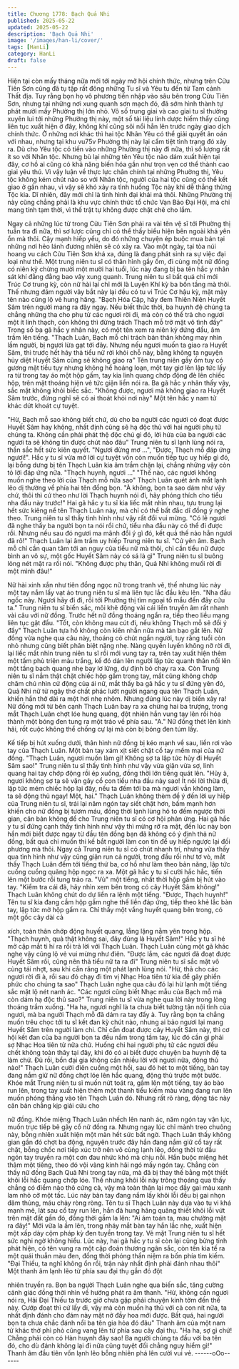 ```yaml
---
title: Chương 1778: Bạch Quả Nhi
published: 2025-05-22
updated: 2025-05-22
description: 'Bạch Quả Nhi'
image: '/images/han-li/cover/'
tags: [HanLi]
category: HanLi
draft: false
---
```


Hiện tại còn mấy tháng nữa mới tới ngày mở hội chính thức,
nhưng trên Cửu Tiên Sơn cũng đã tụ tập rất đông những Tu sĩ và
Yêu tu đến từ Tam cảnh Thất địa.
Tuy rằng bọn họ vô phương tiến nhập vào sâu bên trong Cửu
Tiên Sơn, nhưng tại những nơi xung quanh sơn mạch đó, đã sớm
hình thành tự phát mười mấy Phường thị lớn nhỏ.
Vô số trung giai và cao giai tu sĩ thường xuyên lui tới những
Phường thị này, một số tài liệu linh dược hiếm thấy cũng liên tục
xuất hiện ở đây, không khí cũng sôi nổi hẳn lên trước ngày giao
dịch chính thức.
Ở những nơi khác thì hai tộc Nhân Yêu có thể giải quyết ân oán
với nhau, nhưng tại khu vu75v Phường thị này lại cấm tiệt tình
trạng đó xảy ra.
Dù cho Yêu tộc có tiến vào những Phường thị này đi nữa, thì số
lượng rất ít so với Nhân tộc. Nhưng bù lại những tên Yêu tộc nào
dám xuất hiện tại đây, cơ hồ ai cũng có khả năng biến hóa gần
như trọn vẹn cơ thể thành cao giai yêu thú.
Vì vậy luận về thực lực chân chính tại những Phường thị, Yêu tộc
không kém chút nào so với Nhân tộc, người của hai tộc cũng có
thể kết giao ở gần nhau, vì vậy sẽ khó xảy ra tình huống Tộc này
khi dễ thẳng thừng Tộc kia.
Dĩ nhiên, đây mới chỉ là tình hình đại khái mà thôi.
Những Phường thị này cũng chẳng phải là khu vực chính thức tổ
chức Vạn Bảo Đại Hội, mà chỉ mang tính tạm thời, vì thế trật tự
không được chặt chẽ cho lắm.

Ngay cả những lúc từ trong Cửu Tiên Sơn phái ra vài tên vệ sĩ tới
Phường thị tuần tra đi nữa, thì sơ lược cũng chỉ có thể thấy biểu
hiện bên ngoài khá yên ổn mà thôi.
Cậy mạnh hiếp yếu, do đó những chuyện ép buộc mua bán tại
những nơi hẻo lánh đương nhiên sẽ có xảy ra.
Vào một ngày, tại tòa núi hoang vu cách Cửu Tiên Sơn khá xa,
đúng là đang phát sinh ra sự việc đại loại như thế.
Một trung niên tu sĩ có thân hình gầy ốm, đi cùng một nữ đồng có
niên kỷ chừng mười một mười hai tuổi, lúc này đang bị ba tên hắc
y nhân sát khí đằng đằng bao vây xung quanh.
Trung niên tu sĩ bất quá chỉ mới Trúc Cơ trung kỳ, còn nữ hài lại
chỉ mới là Luyện Khí kỳ ba bốn tầng mà thôi. Thế nhưng đám
người vây bắt này lại đều có tu vi Trúc Cơ hậu kỳ, mặt mày tên
nào cũng lộ vẻ hung hăng.
"Bạch Hóa Cập, hãy đem Thiên Niên Huyết Sâm trên người mang
ra đây ngay. Nếu biết thức thời, ba huynh đệ chúng ta chẳng
những tha cho phụ tử các ngươi rời đi, mà còn có thể trả cho
ngươi một ít linh thạch, còn không thì đừng trách Thạch mỗ trở
mặt vô tình đấy" Trong số ba gã hắc y nhân này, có một tên xem
ra niên kỷ đứng đầu, âm trầm lên tiếng.
"Thạch Luân, Bạch mỗ chỉ trách bản thân không may nhìn lầm
người, bị ngươi lừa gạt tới đây. Nhưng nếu ngươi muốn ta giao ra
Huyết Sâm, thì trước hết hãy thả tiểu nữ rời khỏi chỗ này, bằng
không ta nguyện hủy diệt Huyết Sâm cũng sẽ không giao ra" Tên
trung niên gầy ốm tuy có gương mặt tiều tụy nhưng không hề
hoảng loạn, một tay giơ lên lập tức lấy ra từ trong tay áo một hộp
gấm, tay kia linh quang chớp động đè lên chiếc hộp, trên mặt
thoáng hiện vẻ tức giận liền nói ra.
Ba gã hắc y nhân thấy vậy, sắc mặt không khỏi biếc sắc.
"Không được, ngươi mà không giao ra Huyết Sâm trước, đừng
nghĩ sẽ có ai thoát khỏi nơi này" Một tên hắc y nam tử khác dứt
khoát cự tuyệt.

"Hừ, Bạch mỗ sao không biết chứ, dù cho ba người các ngươi có
đoạt được Huyết Sâm hay không, nhất định cũng sẽ hạ độc thủ
với hai người phụ tử chúng ta. Không cần phải phát thệ độc chú gì
đó, lời hứa của ba người các ngươi ta sẽ không tin được chút nào
đâu" Trung niên tu sĩ lạnh lùng nói ra, thần sắc hết sức kiên
quyết.
"Ngươi đừng mơ …",
"Được, Thạch mỗ đáp ứng ngươi!".
Hắc y tu sĩ vừa mở lời cự tuyệt vốn còn muốn tiếp tục uy hiếp gì
đó, lại bỗng dưng bị tên Thạch Luân kia âm trầm chặn lại, chẳng
những vậy còn tỏ lời đáp ứng nữa.
"Thạch huynh, ngươi …"
"Thế nào, các ngươi không muốn nghe theo lời của Thạch mỗ
nữa sao" Thạch Luân quét ánh mắt lạnh lẽo dị thường về phía hai
tên đồng bọn.
"À không, bọn ta sao dám như vậy chứ, thôi thì cứ theo như lời
Thạch huynh nói đi, hãy phóng thích cho tiểu nha đầu này trước!"
Hai gã hắc y tu sĩ kia liếc mắt nhìn nhau, tựu trung lại hết sức
kiêng nể tên Thạch Luân này, mà chỉ có thể bất đắc dĩ đồng ý
nghe theo.
Trung niên tu sĩ thấy tình hình như vậy rất đổi vui mừng.
"Có lẽ ngươi đã nghe thấy ba người bọn ta nói rồi chứ, tiểu nha
đầu này có thể đi được rồi. Nhưng nếu sau đó ngươi ma mãnh đổi
ý gì đó, kết quả thế nào hẳn ngươi đã rõ!" Thạch Luân lại âm trầm
uy hiếp Trung niên tu sĩ.
"Cứ yên âm. Bạch mỗ chỉ cần quan tâm tới an nguy của tiểu nữ
mà thôi, chỉ cần tiểu nữ được bình an vô sự, một gốc Huyết Sâm
này có sá là gì" Trung niên tu sĩ buông lỏng nét mặt ra rồi nói.
"Không được phụ thân, Quả Nhi không muối rời đi một mình đâu!"

Nữ hài xinh xắn như tiên đồng ngọc nữ trong tranh vẽ, thế nhưng
lúc này một tay nắm lấy vạt áo trung niên tu sĩ mà liên tục lắc đầu
kêu lên.
"Nha đầu ngốc này. Ngươi hãy đi đi, rồi tới Phường thị tìm ngoại
tổ mẩu đến đây cứu ta." Trung niên tu sĩ biến sắc, môi khẽ động
vài cái liền truyền âm rất nhanh vài câu với nữ đồng.
Trước hết nữ đồng thoáng ngẩn ra, tiếp theo liều mạng liên tục
gật đầu.
"Tốt, còn không mau cút đi, nếu không Thạch mỗ sẽ đổi ý đấy"
Thạch Luân tựa hồ không còn kiên nhẫn nữa mà tàn bạo gắt lên.
Nữ đồng vừa nghe qua câu này, thoáng có chút ngẩn người, tuy
rằng tuổi còn nhỏ nhưng cũng biết phân biệt nặng nhẹ.
Nàng quyến luyến không nỡ rời đi, lại liếc mắt nhìn trung niên tu
sĩ rồi mới vung tay ra, trên tay xuất hiện thêm một tấm phù triện
màu trắng, kế đó dán lên người lập tức quanh thân nổi lên một
tầng bạch quang nhẹ bay lơ lững, dự định bỏ chạy ra xa.
Còn Trung niên tu sĩ nắm thật chặt chiếc hộp gấm trong tay, mắt
cũng không chớp chăm chú nhìn cử động của ái nữ, mắt thấy ba
gã hắc y tu sĩ đứng yên đó, Quả Nhi nữ tử ngây thơ chất phác
lướt người ngang qua tên Thạch Luân, khiến hắn thở dài ra một
hơi nhẹ nhõm.
Nhưng đúng lúc này dị biến xảy ra!
Nữ đồng mới từ bên cạnh Thạch Luân bay ra xa chừng hai ba
trượng, trong mắt Thạch Luân chợt lóe hung quang, đột nhiên
hắn vung tay lên rồi hóa thành một bóng đen tung ra một trảo về
phía sau.
"A."
Nữ đồng thét lên kinh hãi, rốt cuộc không thể chống cự lại mà còn
bị bóng đen túm lấy.

Kế tiếp bị hút xuống dưới, thân hình nữ đồng bị kéo mạnh về sau,
liền rơi vào tay của Thạch Luân.
Một bàn tay xám xịt siết chặt cổ tay mềm mại của nữ đồng.
"Thạch Luân, ngươi muốn làm gì! Không sợ ta lập tức hủy đi
Huyết Sâm sao!" Trung niên tu sĩ thấy tình hình như vậy vừa giận
vừa sợ, linh quang hai tay chớp động rồi ép xuống, đồng thời lớn
tiếng quát lên.
"Hủy à, ngươi không sợ ta sẽ vặn gãy cổ con tiểu nha đầu này
sao! Ít nói lời thừa đi, lập tức mém chiếc hộp lại đây, nếu ta đếm
tới ba mà ngươi vẫn không làm, ta sẽ động thủ ngay! Một, hai."
Thạch Luân không thèm để ý đến lời uy hiếp của Trung niên tu sĩ,
trái lại năm ngón tay siết chặt hơn, bấm mạnh hơn khiến cho nữ
đồng bị tươm máu, đồng thời lạnh lùng hô to đếm ngược thời
gian, căn bản không để cho Trung niên tu sĩ có cơ hội phản ứng.
Hai gã hắc y tu sĩ đứng cạnh thấy tình hình như vậy thì mừng rỡ
ra mặt, đến lúc này bọn hắn mới biết được ngay từ đầu tên đồng
bạn đã không có ý định thả nữ đồng, bất quá chỉ muốn thi kế bắt
người làm con tin để uy hiếp ngược lại đối phương mà thôi.
Ngay cả Trung niên tu sĩ có chút nhanh trí, nhưng vừa thấy qua
tình hình như vậy cũng giận run cả người, trong đầu rối như tơ
vò, mắt thấy Thạch Luân đếm tới tiếng thứ ba, cơ hồ như làm
theo bản năng, lập tức cuống cuồng quăng hộp ngọc ra xa.
Một gã hắc y tu sĩ cười hắc hắc, tiến lên một bước rồi tung trảo
ra.
"Vù" một tiếng, nhất thời hộp gấm bị hút vào tay.
"Kiểm tra cái đã, hãy nhìn xem bên trong có cây Huyết Sâm
không!" Thạch Luân không chút do dự liền ra lệnh một tiếng.
"Được, Thạch huynh!" Tên tu sĩ kia đang cầm hộp gấm nghe thế
liền đáp ứng, tiếp theo khẻ lắc bàn tay, lập tức mở hộp gấm ra.
Chỉ thấy một vầng huyết quang bên trong, có một gốc cây dài cả

xích, toàn thân chớp động huyết quang, lẳng lặng nằm yên trong
hộp.
"Thạch huynh, quả thật không sai, đây đúng là Huyết Sâm!" Hắc y
tu sĩ hé mở cặp mắt ti hí ra rồi trả lời với Thạch Luân.
Thạch Luân cùng một gã khác nghe vậy cũng lộ vẻ vui mừng như
điên.
"Được lắm, các ngươi đã đoạt được Huyết Sâm rồi, cũng nên thả
tiểu nữ ta ra đi" Trung niên tu sĩ sắc mặt vô cùng tái nhợt, sau khi
cắn răng một phát lạnh lùng nói.
"Hừ, thả cho các ngươi rời đi à, rồi sau đó chạy đi tìm vị Nhạc Hoa
tiên tử kia để gây phiền phức cho chúng ta sao" Thạch Luân nghe
qua câu đó lại hừ lạnh một tiếng sắc mặt lộ nét nanh ác.
"Các ngươi cũng biết Nhạc mẫu của Bạch mỗ mà còn dám hạ độc
thủ sao?" Trung niên tu sĩ vừa nghe qua lời này trong lòng thoáng
trầm xuống.
"Ha ha, ngươi nghĩ là ta chưa biết tường tận nội tình của ngươi,
mà ba người Thạch mỗ đã dám ra tay đấy à. Tuy rằng bọn ta
chẳng muốn trêu chọc tới tu sĩ kết đan kỳ chút nào, nhưng ai bảo
ngươi lại mang Huyết Sâm trên người làm chi. Chỉ cần đoạt được
cây Huyết Sâm này, thì cơ hội kết đan của ba người bọn ta đều
nắm trong tầm tay, lúc đó cần gì phải sợ Nhạc Hoa tiên tử nữa
chứ. Huống chi hai người phụ tử các ngươi đều chết không toàn
thây tại đây, khi đó có ai biết được chuyện ba huynh đệ ta làm
chứ. Đủ rồi, bổn đại gia không cần nhiều lời với ngươi nữa, động
thủ nào!" Thạch Luân cười điên cuồng một hồi, sau đó hét to một
tiếng, bàn tay đang nắm giữ nữ đồng chợt lóe lên hắc quang,
động thủ trước một bước.
Khóe mắt Trung niên tu sĩ muốn nứt toát ra, gầm lên một tiếng,
tay áo bào run lên, trong tay xuất hiện thêm một thanh tiểu kiếm
màu vàng đang run lên muốn phóng thẳng vào tên Thạch Luân
đó.
Nhưng rất rõ ràng, động tác này căn bản chẳng kịp giải cứu cho

nữ đồng.
Khóe miệng Thạch Luân nhếch lên nanh ác, năm ngón tay vận
lực, muốn trực tiếp bẽ gãy cổ nữ đồng ra.
Nhưng ngay lúc chỉ mành treo chuông này, bỗng nhiên xuất hiện
một màn hết sức bất ngờ.
Thạch Luân thấy không gian gần đó chợt ba động, nguyên trước
đây hắn đang nắm giữ cổ tay rất chặt, bỗng chốc nơi tiếp xúc trở
nên vô cùng lạnh lẽo, đồng thời từ đầu ngón tay truyền ra một
cơn đau nhức khó mà chịu nỗi.
Hắn buộc miệng hét thảm một tiếng, theo đó vội vàng kinh hãi
ngó mấy ngón tay. Chẳng còn thấy nữ đồng Bạch Quả Nhi trong
tay nữa, mà đã bị thay thế bằng một thiết khôi lỗi hắc quang chớp
lóe. Thế nhưng khôi lỗi này trông thoáng qua thấy chẳng có điểm
nào thô cứng cả, vậy mà toàn thân lại mọc đầy gai màu xanh lam
nhỏ cỡ một tấc.
Lúc này bàn tay đang nắm lấy khôi lỗi đều bị gai nhọn đâm thủng,
máu chảy ròng ròng.
Tên tu sĩ Thạch Luân này dựa vào tu vi khá mạnh mẽ, lát sau cổ
tay run lên, hắn đã hung hăng quăng thiết khôi lỗi vứt trên mặt đất
gần đó, đồng thời gầm la lên:
"Ai ám toán ta, mau chường mặt ra đây!"
Mới vừa la ầm lên, trong nháy mắt bàn tay hắn lắc nhẹ, xuất hiện
một xấp dày cộm pháp kỳ đen tuyền trong tay.
Vẻ mặt Trung niên tu sĩ hết sức nghi ngờ không hiểu.
Lúc này, hai gã hắc y tu sĩ còn lại cũng bừng tỉnh phát hiện, có tên
vung ra một cặp đoản thương ngân sắc, còn tên kia tế ra một quái
thuẫn màu đen, đồng thời phóng thần niệm ra bốn phía tìm kiếm.
"Đại Thiếu, ta nghĩ không ổn rồi, trận này nhất định phải đánh
nhau thôi" Một thanh âm lạnh lẽo từ phía sau đại thụ gần đó đột

nhiên truyền ra.
Bọn ba người Thạch Luân nghe qua biến sắc, tăng cường cảnh
giác đồng thời nhìn về hướng phát ra âm thanh.
"Hừ, không cần ngươi nói ra, Hải Đại Thiếu ta trước giờ chưa gặp
phải chuyện kinh tởm đến thế này. Cướp đoạt thì cứ lấy đi, vậy
mà còn muốn hạ thủ với cả con nít nữa, ta nhất định đánh cho
đám này mặt nở đầy hoa mới được. Bất quá, hai người bọn ta
chưa chắc đánh nổi ba tên gia hỏa đó đâu" Thanh âm của một
nam tử khác thở phì phò cũng vang lên từ phía sau cây đại thụ.
"Ha ha, sợ gì chứ! Chẳng phải còn có Hàn huynh đây sao! Ba
người chúng ta đấu với ba tên đó, cho dù đánh không lại đi nữa
cũng tuyệt đối chẳng nguy hiểm gì!" Thanh âm đầu tiên vốn lạnh
lẽo bỗng nhiên phá lên cười vui vẻ.
------oOo------
